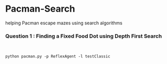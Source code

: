 # Pacman-Search
helping Pacman escape mazes using search algorithms  <br>

<h3> Question 1 : Finding a Fixed Food Dot using Depth First Search </h3> <br>

```
python pacman.py -p ReflexAgent -l testClassic
```
